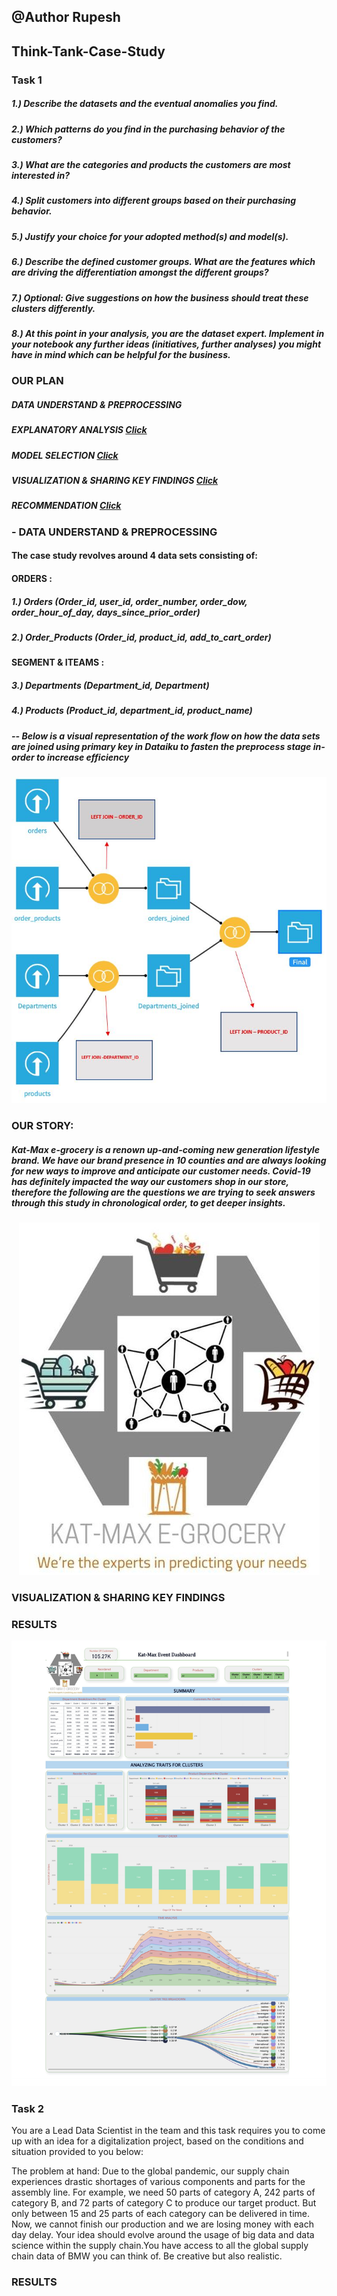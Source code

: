 ## @Author Rupesh

## Think-Tank-Case-Study

### Task 1

##### 1.) Describe the datasets and the eventual anomalies you find.
##### 2.) Which patterns do you find in the purchasing behavior of the customers?
##### 3.) What are the categories and products the customers are most interested in?
##### 4.) Split customers into different groups based on their purchasing behavior.
##### 5.) Justify your choice for your adopted method(s) and model(s).
##### 6.) Describe the defined customer groups. What are the features which are driving the differentiation amongst the different groups?
##### 7.) Optional: Give suggestions on how the business should treat these clusters differently.
##### 8.) At this point in your analysis, you are the dataset expert. Implement in your notebook any further ideas (initiatives, further analyses) you might have in mind which can be helpful for the business.


### OUR PLAN

##### **DATA UNDERSTAND & PREPROCESSING** 
##### **EXPLANATORY ANALYSIS [Click](https://github.com/Rupesh707/Think-Tank-Case-Study/blob/master/Kat_Max_Analysis.ipynb)**
##### **MODEL SELECTION [Click](https://github.com/Rupesh707/Think-Tank-Case-Study/blob/master/Kat_Max_Analysis.ipynb)**
##### **VISUALIZATION & SHARING KEY FINDINGS [Click](https://github.com/Rupesh707/Think-Tank-Case-Study/blob/master/Kat-max.pbix)**
##### **RECOMMENDATION [Click](https://github.com/Rupesh707/Think-Tank-Case-Study/blob/master/Kat-max.pbix)**


### - DATA UNDERSTAND & PREPROCESSING

#### The case study revolves around 4 data sets consisting of:
#### **ORDERS :**
##### 1.) Orders (Order_id, user_id, order_number, order_dow, order_hour_of_day, days_since_prior_order)
##### 2.) Order_Products (Order_id, product_id, add_to_cart_order)


#### **SEGMENT & ITEAMS :**
##### 3.) Departments (Department_id, Department)
##### 4.) Products (Product_id, department_id, product_name)

##### -- **Below is a visual representation of the work flow on how the data sets are joined using primary key in Dataiku to fasten the preprocess stage in-order to increase efficiency**

<p align="center">
  <img src="assets/Dataflow.JPG">
</p>

### **OUR STORY**:

##### Kat-Max e-grocery is a renown up-and-coming new generation lifestyle brand. We have our brand presence in 10 counties and are always looking for new ways to improve and anticipate our customer needs. Covid-19 has definitely impacted the way our customers shop in our store, therefore the following are the questions we are trying to seek answers through this study in chronological order, to get deeper insights.

<p align="center">
  <img src="assets/Kat-max.JPG">
</p>

### VISUALIZATION & SHARING KEY FINDINGS

### RESULTS
<p align="center">
  <img src="assets/Kat-max egrocery-1.jpg">
</p>

### Task 2

You are a Lead Data Scientist in the team and this task requires you to come up with an idea for a digitalization project, based on the conditions and situation provided to you below:

The problem at hand: Due to the global pandemic, our supply chain experiences drastic shortages of various components and parts for the assembly line. For example, we need 50 parts of category A, 242 parts of category B, and 72 parts of category C to produce our target product. But only between 15 and 25 parts of each category can be delivered in time. Now, we cannot finish our production and we are losing money with each day delay. Your idea should evolve around the usage of big data and data science within the supply chain.You have access to all the global supply chain data of BMW you can think of. Be creative but also realistic.

### RESULTS

